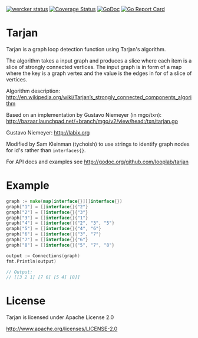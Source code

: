 [![wercker status](https://app.wercker.com/status/78c21e65a51c7d938faf021bd3220916/s "wercker status")](https://app.wercker.com/project/bykey/78c21e65a51c7d938faf021bd3220916)
[![Coverage Status](https://img.shields.io/coveralls/looplab/tarjan.svg)](https://coveralls.io/r/looplab/tarjan)
[![GoDoc](https://godoc.org/github.com/looplab/tarjan?status.svg)](https://godoc.org/github.com/looplab/tarjan)
[![Go Report Card](https://goreportcard.com/badge/looplab/tarjan)](https://goreportcard.com/report/looplab/tarjan)


# Tarjan

Tarjan is a graph loop detection function using Tarjan's algorithm.

The algorithm takes a input graph and produces a slice where each item is a slice of strongly connected vertices. The input graph is in form of a map where the key is a graph vertex and the value is the edges in for of a slice of vertices.

Algorithm description:
http://en.wikipedia.org/wiki/Tarjan’s_strongly_connected_components_algorithm

Based on an implementation by Gustavo Niemeyer (in mgo/txn):
http://bazaar.launchpad.net/+branch/mgo/v2/view/head:/txn/tarjan.go

Gustavo Niemeyer: http://labix.org

Modified by Sam Kleinman (tychoish) to use strings to identify graph
nodes for id's rather than `interfaces{}`.

For API docs and examples see http://godoc.org/github.com/looplab/tarjan


# Example

```go
graph := make(map[interface{}][]interface{})
graph["1"] = []interface{}{"2"}
graph["2"] = []interface{}{"3"}
graph["3"] = []interface{}{"1"}
graph["4"] = []interface{}{"2", "3", "5"}
graph["5"] = []interface{}{"4", "6"}
graph["6"] = []interface{}{"3", "7"}
graph["7"] = []interface{}{"6"}
graph["8"] = []interface{}{"5", "7", "8"}

output := Connections(graph)
fmt.Println(output)

// Output:
// [[3 2 1] [7 6] [5 4] [8]]
```

# License

Tarjan is licensed under Apache License 2.0

http://www.apache.org/licenses/LICENSE-2.0

